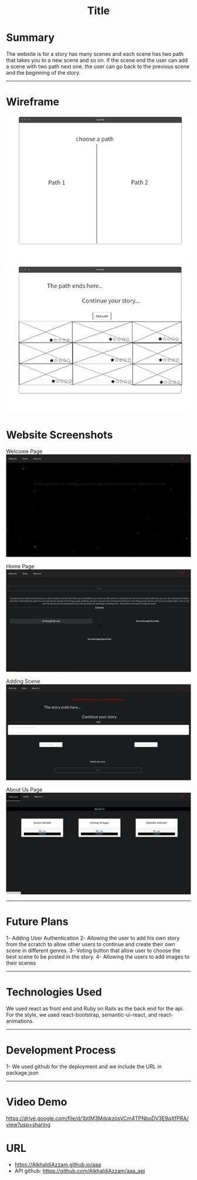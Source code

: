 <h1 align="center"> Title </h1>

# Summary
The website is for a story has many scenes and each scene has two path that takes you to a new scene and so on. if the scene end the user can add a scene with two path next one. the user can go back to the previous scene and the beginning of the story.

---

# Wireframe
![](/image/Page_1.png)
![](/image/Page_2.png)

# Website Screenshots

Welcome Page
![](/image/welcome.png)


Home Page
![](/image/home.png)


Adding Scene
![](/image/addscene.png)


About Us Page
![](/image/aboutus.png)

---

# Future Plans
1- Adding User Authentication
2- Allowing the user to add his own story from the scratch to allow other users to continue and create their own scene in different genres. 
3- Voting button that allow user to choose the best scene to be posted in the story.
4- Allowing the users to add images to their scenes

---

# Technologies Used
We used react as front end and Ruby on Rails as the back end for the api. For the style, we used react-bootstrap, semantic-ui-react, and react-animations.

---

# Development Process
1- We used github for the deployment and we include the URL in package.json

---

# Video Demo
https://drive.google.com/file/d/1btIM3MdokzosVCm4TPNboDV3E9qXfPRA/view?usp=sharing



# URL
 - https://AlkhaldiAzzam.github.io/aaa
 - API github: https://github.com/AlkhaldiAzzam/aaa_api



